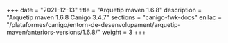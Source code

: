 +++
date        = "2021-12-13"
title       = "Arquetip maven 1.6.8"
description = "Arquetip maven 1.6.8 Canigó 3.4.7"
sections    = "canigo-fwk-docs"
enllac		= "/plataformes/canigo/entorn-de-desenvolupament/arquetip-maven/anteriors-versions/1.6.8/"
weight		= 3
+++
